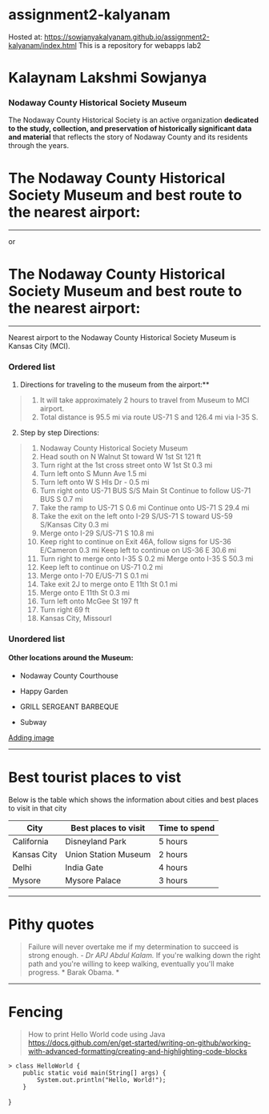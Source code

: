 # assignment2-kalyanam
 
 
Hosted at: https://sowjanyakalyanam.github.io/assignment2-kalyanam/index.html 
This is a repository for webapps lab2

# Kalaynam Lakshmi Sowjanya

### Nodaway County Historical Society Museum ###

<p>

The Nodaway County Historical Society is an active organization **dedicated to the study, collection, and preservation of historically significant data and material** that reflects the story of Nodaway County and its residents through the years.

</p>


# The Nodaway County Historical Society Museum and best route to the nearest airport:
***** 
or 
# The Nodaway County Historical Society Museum and best route to the nearest airport:
<hr>


Nearest airport to the Nodaway County Historical Society Museum is Kansas City (MCI).


### Ordered list 


1. Directions for traveling to the museum from the airport:**

> 1.  It will take approximately 2 hours to travel from Museum to MCI airport.
> 2.  Total distance is 95.5 mi via route US-71 S and 126.4 mi via I-35 S.

2. Step by step Directions:  

> 1. Nodaway County Historical Society Museum
> 2. Head south on N Walnut St toward W 1st St 121 ft
> 3. Turn right at the 1st cross street onto W 1st St 0.3 mi
> 4. Turn left onto S Munn Ave 1.5 mi
> 5. Turn left onto W S Hls Dr - 0.5 mi
> 6. Turn right onto US-71 BUS S/S Main St Continue to follow US-71 BUS S 0.7 mi
> 7. Take the ramp to US-71 S 0.6 mi Continue onto US-71 S 29.4 mi
> 8. Take the exit on the left onto I-29 S/US-71 S toward US-59 S/Kansas City 0.3 mi
> 9. Merge onto I-29 S/US-71 S 10.8 mi
> 10. Keep right to continue on Exit 46A, follow signs for US-36 E/Cameron 0.3 mi Keep left to continue on US-36 E 30.6 mi
> 11. Turn right to merge onto I-35 S 0.2 mi Merge onto I-35 S 50.3 mi
> 12. Keep left to continue on US-71 0.2 mi
> 13. Merge onto I-70 E/US-71 S 0.1 mi
> 14. Take exit 2J to merge onto E 11th St 0.1 mi
> 15. Merge onto E 11th St 0.3 mi
> 16. Turn left onto McGee St 197 ft
> 17. Turn right 69 ft
> 18. Kansas City, MissourI


### Unordered list

#### Other locations around the Museum:

- Nodaway County Courthouse
+ Happy Garden
* GRILL SERGEANT BARBEQUE

* Subway

[Adding image](AboutMe.md)

***
# Best tourist places to vist
<p> 
  Below is the table which shows the information about cities and best places to visit in that city
  </p>
 
| City  | Best places to visit | Time to spend |
|------------- | -------------   | ----------|
|California  | Disneyland Park | 5 hours|
|Kansas City  | Union Station Museum | 2 hours|
|Delhi                | India Gate | 4 hours|
|Mysore      |Mysore Palace | 3 hours |
***
# Pithy quotes
> Failure will never overtake me if my determination to succeed is strong enough. *- Dr APJ Abdul Kalam.* 
> If you're walking down the right path and you're willing to keep walking, eventually you'll make progress. * Barak Obama. *
***
# Fencing 
> How to print Hello World code using Java 
> https://docs.github.com/en/get-started/writing-on-github/working-with-advanced-formatting/creating-and-highlighting-code-blocks
```
> class HelloWorld {
    public static void main(String[] args) {
        System.out.println("Hello, World!"); 
    }
 ```
}
